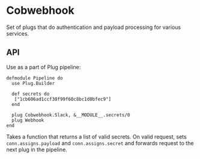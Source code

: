 # Cobwebhook

Set of plugs that do authentication and payload processing for various services.

## API

Use as a part of Plug pipeline:

```
defmodule Pipeline do
  use Plug.Builder

  def secrets do
   ["1cb606ad1ccf30f99f60c8bc1d0bfec9"]
  end

  plug Cobwebhook.Slack, &__MODULE__.secrets/0
  plug Webhook
end
```

Takes a function that returns a  list of valid secrets. On valid request, sets
`conn.assigns.payload` and `conn.assigns.secret` and forwards request to the next
plug in the pipeline.
